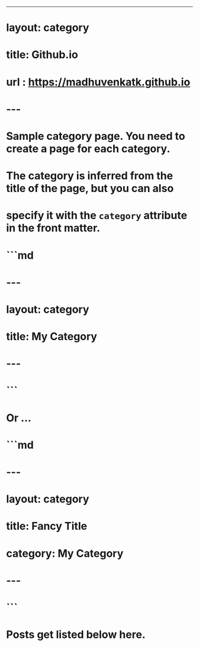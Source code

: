 ---
# layout: category
# title: Github.io
# url :  https://madhuvenkatk.github.io
# ---

# Sample category page. You need to create a page for each category.
# The category is inferred from the title of the page, but you can also
# specify it with the `category` attribute in the front matter.

# ```md
# ---
# layout: category
# title: My Category
# ---
# ```

# Or ...

# ```md
# ---
# layout: category
# title: Fancy Title
# category: My Category
# ---
# ```

# Posts get listed below here.
